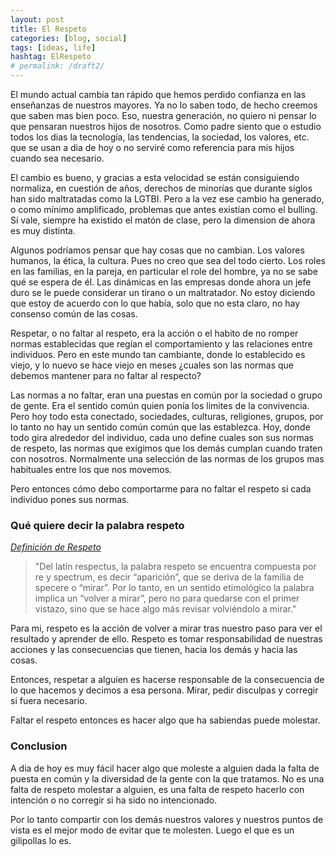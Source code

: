 ```yaml
---
layout: post
title: El Respeto
categories: [blog, social]
tags: [ideas, life]
hashtag: ElRespeto
# permalink: /draft2/
---
```

El mundo actual cambia tan rápido que hemos perdido confianza en las enseñanzas de nuestros mayores. Ya no lo saben todo, de hecho creemos que saben mas bien poco.
Eso, nuestra generación, no quiero ni pensar lo que pensaran nuestros hijos de nosotros. Como padre siento que o estudio todos los dias la tecnología, las tendencias, la sociedad, los valores, etc. que se usan a dia de hoy o no serviré como referencia para mis hijos cuando sea necesario.

El cambio es bueno, y gracias a esta velocidad se están consiguiendo normaliza, en cuestión de años, derechos de minorías que durante siglos han sido maltratadas como la LGTBI. Pero a la vez ese cambio ha generado, o como mínimo amplificado, problemas que antes existían como el bulling. Sí vale, siempre ha existido el matón de clase, pero la dimension de ahora es muy distinta.

Algunos podríamos pensar que hay cosas que no cambian. Los valores humanos, la ética, la cultura. Pues no creo que sea del todo cierto. Los roles en las familias, en la pareja, en particular el role del hombre, ya no se sabe qué se espera de él. Las dinámicas en las empresas donde ahora un jefe duro se le puede considerar un tirano o un maltratador. No estoy diciendo que estoy de acuerdo con lo que había, solo que no esta claro, no hay consenso común de las cosas.

Respetar, o no faltar al respeto, era la acción o el habito de no romper normas establecidas que regían el comportamiento y las relaciones entre individuos.
Pero en este mundo tan cambiante, donde lo establecido es viejo, y lo nuevo se hace viejo en meses ¿cuales son las normas que debemos mantener para no faltar al respecto?

Las normas a no faltar, eran una puestas en común por la sociedad o grupo de gente. Era el sentido común quien ponía los limites de la convivencia. Pero hoy todo esta conectado, sociedades, culturas, religiones, grupos, por lo tanto no hay un sentido común común que las establezca. Hoy, donde todo gira alrededor del individuo, cada uno define cuales son sus normas de respeto, las normas que exigimos que los demás cumplan cuando traten con nosotros. Normalmente una selección de las normas de los grupos mas habituales entre los que nos movemos.

Pero entonces cómo debo comportarme para no faltar el respeto si cada individuo pones sus normas.

### Qué quiere decir la palabra respeto

[*Definición de Respeto*](http://definicionde.org/respeto/)
> "Del latín respectus, la palabra respeto se encuentra compuesta por re y spectrum, es decir “aparición”, que se deriva de la familia de specere o “mirar”. Por lo tanto, en un sentido etimológico la palabra implica un “volver a mirar”, pero no para quedarse con el primer vistazo, sino que se hace algo más revisar volviéndolo a mirar." 

Para mi, respeto es la acción de volver a mirar tras nuestro paso para ver el resultado y aprender de ello. Respeto es tomar responsabilidad de nuestras acciones y las consecuencias que tienen, hacia los demás y hacia las cosas.

Entonces, respetar a alguien es hacerse responsable de la consecuencia de lo que hacemos y decimos a esa persona. Mirar, pedir disculpas y corregir si fuera necesario.

Faltar el respeto entonces es hacer algo que ha sabiendas puede molestar.

### Conclusion

A dia de hoy es muy fácil hacer algo que moleste a alguien dada la falta de puesta en común y la diversidad de la gente con la que tratamos. No es una falta de respeto molestar a alguien, es una falta de respeto hacerlo con intención o no corregir si ha sido no intencionado.

Por lo tanto compartir con los demás nuestros valores y nuestros puntos de vista es el mejor modo de evitar que te molesten. Luego el que es un gilipollas lo es.
